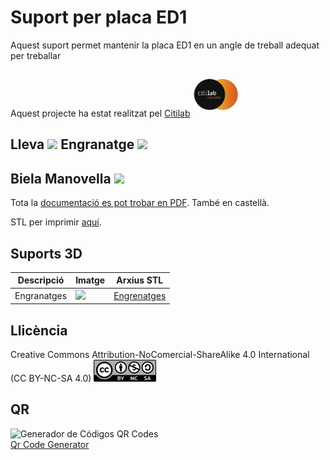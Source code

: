 # Suport per placa ED1
Aquest suport permet mantenir la placa ED1 en un angle de treball adequat per treballar 

Aquest projecte ha estat realitzat pel [Citilab](https://www.citilab.eu/)    <img src="Imatges/LogoCitilab.jpeg" width="75" />

## Lleva <img src="Imatges/Lleva2.jpg" width="200" />  Engranatge <img src="Imatges/Engranatge.jpg" width="200" /> 
## Biela Manovella <img src="Imatges/Biela.jpg" width="200" />

Tota la [documentació es pot trobar en PDF](https://github.com/maynej/Mecanismes-STEMFIE---Citilab/tree/main/Doc). També en castellà.

STL per imprimir [aquí](https://github.com/maynej/Mecanismes-STEMFIE---Citilab/tree/main/STL).

## Suports 3D
  
Descripció         | Imatge          | Arxius STL         
------------- | ------------- | ------------- 
Engranatges |![](Imatges/Engranatges.png) | [Engrenatges](STL/Engranatges.stl)

## Llicència

Creative Commons Attribution-NoComercial-ShareAlike 4.0 International (CC BY-NC-SA 4.0)  <img src="Imatges/CC.png" width="100" />

## QR
<div id="qrcode">

<img src="https://www.codigos-qr.com/qr/php/qr_img.php?d=https%3A%2F%2Fgithub.com%2Fmaynej%2FMecanismes-STEMFIE---Citilab&s=6&e=m" alt="Generador de Códigos QR Codes"/>
<br/><a href="https://www.codigos-qr.com/en/qr-code-generator/" target="_blank" id"qrgenerator">Qr Code Generator</a>
</div>
